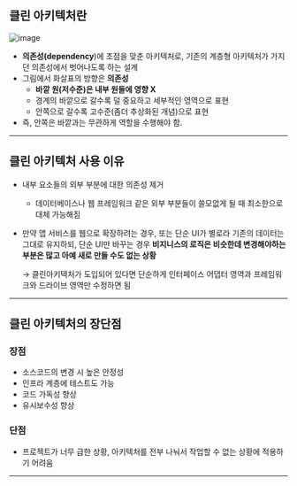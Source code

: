 ## 클린 아키텍처란

![image](https://user-images.githubusercontent.com/102847513/216870515-0ee6fde4-07ef-4834-9ae0-15145bb8a4c7.png)


- **의존성(dependency**)에 초점을 맞춘 아키텍처로, 기존의 계층형 아키텍처가 가지던 의존성에서 벗어나도록 하는 설계
- 그림에서 화살표의 방향은 **의존성**
    - **바깥 원(저수준)은 내부 원들에 영향 X**
    - 경계의 바깥으로 갈수록 덜 중요하고 세부적인 영역으로 표현
    - 안쪽으로 갈수록 고수준(좀더 추상화된 개념)으로 표현
- 즉, 안쪽은 바깥과는 무관하게 역할을 수행해야 함.

---

## 클린 아키텍처 사용 이유

- 내부 요소들의 외부 부분에 대한 의존성 제거
    - 데이터베이스나 웹 프레임워크 같은 외부 부분들이 쓸모없게 될 때 최소한으로 대체 가능해짐
- 만약 앱 서비스를 웹으로 확장하려는 경우, 또는 단순 UI가 별로라 기존의 데이터는 그대로 유지하되, 단순 UI만 바꾸는 경우 **비지니스의 로직은 비슷한데 변경해야하는 부분은 많고 아예 새로 만들 수도 없는 상황**
    
    → 클린아키텍처가 도입되어 있다면 단순하게 인터페이스 어댑터 영역과 프레임워크와 드라이브 영역만 수정하면 됨
    

---

## 클린 아키텍처의 장단점

### 장점

- 소스코드의 변경 시 높은 안정성
- 인프라 계층에 테스트도 가능
- 코드 가독성 향상
- 유시보수성 향상

### 단점

- 프로젝트가 너무 급한 상황, 아키텍처를 전부 나눠서 작업할 수 없는 상황에 적용하기 어려움

---
